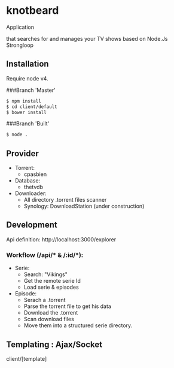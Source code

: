 # knotbeard

Application

 that searches for and manages your TV shows based on Node.Js Strongloop

## Installation
Require node v4.

###Branch 'Master'
```bash
$ npm install 
$ cd client/default
$ bower install
```
###Branch 'Built'
```bash
$ node .
```

## Provider
- Torrent:
   - cpasbien
- Database:
   - thetvdb
- Downloader:
   - All directory .torrent files scanner 
   - Synology: DownloadStation (under construction)

## Development
Api definition:
http://localhost:3000/explorer

### Workflow (/api/\* & /:id/\*):

 - Serie:
   - Search: "Vikings"
   - Get the remote serie Id
   - Load serie & episodes
 - Episode:
   - Serach a .torrent 
   - Parse the torrent file to get his data
   - Download the .torrent
   - Scan download files
   - Move them into a structured serie directory.

## Templating : Ajax/Socket
client/[template]
